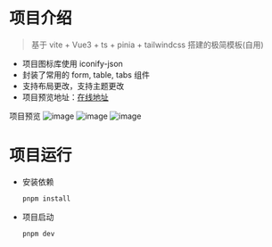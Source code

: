 # 项目介绍
> 基于 vite + Vue3 + ts + pinia + tailwindcss 搭建的极简模板(自用)


- 项目图标库使用 iconify-json
- 封装了常用的 form, table, tabs 组件
- 支持布局更改，支持主题更改
- 项目预览地址：[在线地址](https://wxwya.github.io/naive_admin_template/)

项目预览
![image](https://github.com/Wxwya/naive_admin_template/assets/112149052/617efdf7-54d4-4395-ab86-eb9c83e200cd)
![image](https://github.com/Wxwya/naive_admin_template/assets/112149052/903d4432-8005-468f-8887-da763ce077fa)
![image](https://github.com/Wxwya/naive_admin_template/assets/112149052/d2f5a684-c628-49a6-a91b-1110ec5271e1)

# 项目运行

- 安装依赖
  ```sh
  pnpm install

- 项目启动
  ```sh
  pnpm dev
